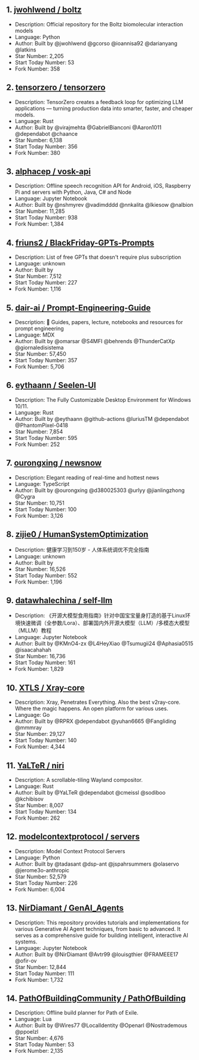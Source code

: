 ## 1. [jwohlwend / boltz](https://github.com/jwohlwend/boltz)
- Description: Official repository for the Boltz biomolecular interaction models
- Language: Python
- Author: Built by @jwohlwend @gcorso @ioannisa92 @darianyang @latkins
- Star Number: 2,205
- Start Today Number: 53
- Fork Number: 358

## 2. [tensorzero / tensorzero](https://github.com/tensorzero/tensorzero)
- Description: TensorZero creates a feedback loop for optimizing LLM applications — turning production data into smarter, faster, and cheaper models.
- Language: Rust
- Author: Built by @virajmehta @GabrielBianconi @Aaron1011 @dependabot @chaance
- Star Number: 6,138
- Start Today Number: 356
- Fork Number: 380

## 3. [alphacep / vosk-api](https://github.com/alphacep/vosk-api)
- Description: Offline speech recognition API for Android, iOS, Raspberry Pi and servers with Python, Java, C# and Node
- Language: Jupyter Notebook
- Author: Built by @nshmyrev @vadimdddd @nnkalita @lkiesow @nalbion
- Star Number: 11,285
- Start Today Number: 938
- Fork Number: 1,384

## 4. [friuns2 / BlackFriday-GPTs-Prompts](https://github.com/friuns2/BlackFriday-GPTs-Prompts)
- Description: List of free GPTs that doesn't require plus subscription
- Language: unknown
- Author: Built by 
- Star Number: 7,512
- Start Today Number: 227
- Fork Number: 1,116

## 5. [dair-ai / Prompt-Engineering-Guide](https://github.com/dair-ai/Prompt-Engineering-Guide)
- Description: 🐙 Guides, papers, lecture, notebooks and resources for prompt engineering
- Language: MDX
- Author: Built by @omarsar @S4MFI @behrends @ThunderCatXp @giornaledisistema
- Star Number: 57,450
- Start Today Number: 357
- Fork Number: 5,706

## 6. [eythaann / Seelen-UI](https://github.com/eythaann/Seelen-UI)
- Description: The Fully Customizable Desktop Environment for Windows 10/11.
- Language: Rust
- Author: Built by @eythaann @github-actions @luriusTM @dependabot @PhantomPixel-0418
- Star Number: 7,854
- Start Today Number: 595
- Fork Number: 252

## 7. [ourongxing / newsnow](https://github.com/ourongxing/newsnow)
- Description: Elegant reading of real-time and hottest news
- Language: TypeScript
- Author: Built by @ourongxing @d380025303 @urlyy @jianlingzhong @Cygra
- Star Number: 10,751
- Start Today Number: 100
- Fork Number: 3,126

## 8. [zijie0 / HumanSystemOptimization](https://github.com/zijie0/HumanSystemOptimization)
- Description: 健康学习到150岁 - 人体系统调优不完全指南
- Language: unknown
- Author: Built by 
- Star Number: 16,526
- Start Today Number: 552
- Fork Number: 1,196

## 9. [datawhalechina / self-llm](https://github.com/datawhalechina/self-llm)
- Description: 《开源大模型食用指南》针对中国宝宝量身打造的基于Linux环境快速微调（全参数/Lora）、部署国内外开源大模型（LLM）/多模态大模型（MLLM）教程
- Language: Jupyter Notebook
- Author: Built by @KMnO4-zx @L4HeyXiao @Tsumugii24 @Aphasia0515 @isaacahahah
- Star Number: 16,736
- Start Today Number: 161
- Fork Number: 1,829

## 10. [XTLS / Xray-core](https://github.com/XTLS/Xray-core)
- Description: Xray, Penetrates Everything. Also the best v2ray-core. Where the magic happens. An open platform for various uses.
- Language: Go
- Author: Built by @RPRX @dependabot @yuhan6665 @Fangliding @mmmray
- Star Number: 29,127
- Start Today Number: 140
- Fork Number: 4,344

## 11. [YaLTeR / niri](https://github.com/YaLTeR/niri)
- Description: A scrollable-tiling Wayland compositor.
- Language: Rust
- Author: Built by @YaLTeR @dependabot @cmeissl @sodiboo @kchibisov
- Star Number: 8,007
- Start Today Number: 134
- Fork Number: 262

## 12. [modelcontextprotocol / servers](https://github.com/modelcontextprotocol/servers)
- Description: Model Context Protocol Servers
- Language: Python
- Author: Built by @tadasant @dsp-ant @jspahrsummers @olaservo @jerome3o-anthropic
- Star Number: 52,579
- Start Today Number: 226
- Fork Number: 6,004

## 13. [NirDiamant / GenAI_Agents](https://github.com/NirDiamant/GenAI_Agents)
- Description: This repository provides tutorials and implementations for various Generative AI Agent techniques, from basic to advanced. It serves as a comprehensive guide for building intelligent, interactive AI systems.
- Language: Jupyter Notebook
- Author: Built by @NirDiamant @Avtr99 @louisgthier @FRAMEEE17 @ofir-ov
- Star Number: 12,844
- Start Today Number: 111
- Fork Number: 1,732

## 14. [PathOfBuildingCommunity / PathOfBuilding](https://github.com/PathOfBuildingCommunity/PathOfBuilding)
- Description: Offline build planner for Path of Exile.
- Language: Lua
- Author: Built by @Wires77 @LocalIdentity @Openarl @Nostrademous @ppoelzl
- Star Number: 4,676
- Start Today Number: 53
- Fork Number: 2,135